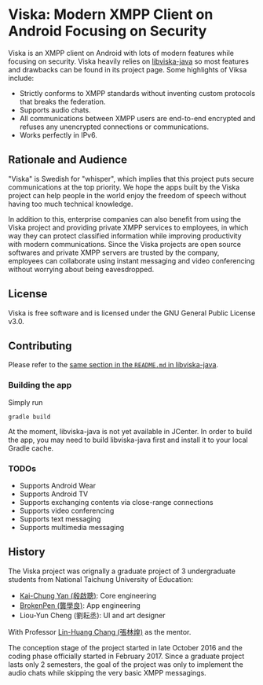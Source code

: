 Viska: Modern XMPP Client on Android Focusing on Security
=========================================================

Viska is an XMPP client on Android with lots of modern features while focusing
on security. Viska heavily relies on
[libviska-java](https://github.com/seamlik/libviska-java) so most features and
drawbacks can be found in its project page. Some highlights of Viksa include:

* Strictly conforms to XMPP standards without inventing custom protocols that
  breaks the federation.
* Supports audio chats.
* All communications between XMPP users are end-to-end encrypted and refuses any
  unencrypted connections or communications.
* Works perfectly in IPv6.

## Rationale and Audience

"Viska" is Swedish for "whisper", which implies that this project puts secure
communications at the top priority. We hope the apps built by the Viska project
can help people in the world enjoy the freedom of speech without having too much
technical knowledge.

In addition to this, enterprise companies can also benefit from using the Viska
project and providing private XMPP services to employees, in which way they can
protect classified information while improving productivity with modern
communications. Since the Viska projects are open source softwares and private
XMPP servers are trusted by the company, employees can collaborate using instant
messaging and video conferencing without worrying about being eavesdropped.

## License

Viska is free software and is licensed under the GNU General Public License
v3.0.

## Contributing

Please refer to the 
[same section in the `README.md` in libviska-java](https://github.com/seamlik/libviska-java/blob/master/README.md#contributing).

### Building the app

Simply run

```shell
gradle build
```

At the moment, libviska-java is not yet available in JCenter. In order to build
the app, you may need to build libviska-java first and install it to your local
Gradle cache.

### TODOs

* Supports Android Wear
* Supports Android TV
* Supports exchanging contents via close-range connections
* Supports video conferencing
* Supports text messaging
* Supports multimedia messaging

## History

The Viska project was orignally a graduate project of 3 undergraduate students
from National Taichung University of Education:

* [Kai-Chung Yan (殷啟聰)](https://github.com/seamlik): Core engineering
* [BrokenPen (龔學良)](https://github.com/BrokenPen): App engineering
* Liou-Yun Cheng (劉耘丞): UI and art designer

With Professor [Lin-Huang Chang (張林煌)](http://www.ntcu.edu.tw/lchang) as the
mentor.

The conception stage of the project started in late October 2016 and the coding
phase officially started in February 2017. Since a graduate project lasts only
2 semesters, the goal of the project was only to implement the audio chats while
skipping the very basic XMPP messagings.